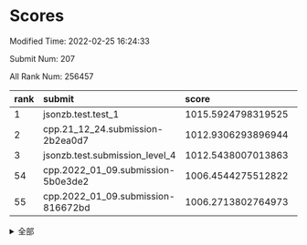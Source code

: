 # Scores

Modified Time: 2022-02-25 16:24:33

Submit Num: 207

All Rank Num: 256457

| rank |               submit               |       score        |       sigma        | pk_num |
| :--- | :--------------------------------- | :----------------- | :----------------- | :----- |
| 1    | jsonzb.test.test_1                 | 1015.5924798319525 | 0.9129347818655119 | 4955   |
| 2    | cpp.21_12_24.submission-2b2ea0d7   | 1012.9306293896944 | 0.818497436483854  | 4957   |
| 3    | jsonzb.test.submission_level_4     | 1012.5438007013863 | 0.7997836672492452 | 4955   |
| 54   | cpp.2022_01_09.submission-5b0e3de2 | 1006.4544275512822 | 0.7215830913363206 | 4957   |
| 55   | cpp.2022_01_09.submission-816672bd | 1006.2713802764973 | 0.7171507297937986 | 4957   |


<details>
<summary>全部</summary>

| rank |                 submit                 |       score        |       sigma        | pk_num |
| :--- | :------------------------------------- | :----------------- | :----------------- | :----- |
| 1    | jsonzb.test.test_1                     | 1015.5924798319525 | 0.9129347818655119 | 4955   |
| 2    | cpp.21_12_24.submission-2b2ea0d7       | 1012.9306293896944 | 0.818497436483854  | 4957   |
| 3    | jsonzb.test.submission_level_4         | 1012.5438007013863 | 0.7997836672492452 | 4955   |
| 4    | gobigger.level_3.submission_level_3_24 | 1011.497911112733  | 0.7751501749322902 | 4958   |
| 5    | gobigger.level_3.submission_level_3_32 | 1011.2838350521419 | 0.7797304654221147 | 4954   |
| 6    | gobigger.level_3.submission_level_3_8  | 1011.1491131629213 | 0.7620900568153194 | 4958   |
| 7    | gobigger.level_3.submission_level_3_38 | 1010.9597366939566 | 0.7684413586935628 | 4958   |
| 8    | gobigger.level_3.submission_level_3_10 | 1010.9152616505272 | 0.752569803379368  | 4955   |
| 9    | gobigger.level_3.submission_level_3_39 | 1010.8621609831423 | 0.7900093875856714 | 4955   |
| 10   | gobigger.level_3.submission_level_3_9  | 1010.8055996233413 | 0.7541490289616478 | 4957   |
| 11   | gobigger.level_3.submission_level_3_13 | 1010.7304184711662 | 0.7531874787617598 | 4955   |
| 12   | gobigger.level_3.submission_level_3_33 | 1010.7246879495293 | 0.7605683098315393 | 4959   |
| 13   | gobigger.level_3.submission_level_3_27 | 1010.6785015767886 | 0.7380443922477713 | 4954   |
| 14   | gobigger.level_3.submission_level_3_5  | 1010.628257208216  | 0.749404113380852  | 4951   |
| 15   | gobigger.level_3.submission_level_3_31 | 1010.603796332492  | 0.7795799191757017 | 4952   |
| 16   | gobigger.level_3.submission_level_3_4  | 1010.592246814269  | 0.7506596503288249 | 4955   |
| 17   | gobigger.level_3.submission_level_3_20 | 1010.5109285477242 | 0.7628263683108122 | 4952   |
| 18   | gobigger.level_3.submission_level_3_6  | 1010.5060764019736 | 0.7529953473508268 | 4952   |
| 19   | gobigger.level_3.submission_level_3_35 | 1010.4735151398859 | 0.7577390741889297 | 4956   |
| 20   | gobigger.level_3.submission_level_3_0  | 1010.4339104751251 | 0.7594184633317297 | 4957   |
| 21   | gobigger.level_3.submission_level_3_47 | 1010.3724604029069 | 0.7810962426866345 | 4955   |
| 22   | gobigger.level_3.submission_level_3_12 | 1010.3615410460467 | 0.7633281018402386 | 4957   |
| 23   | gobigger.level_3.submission_level_3_17 | 1010.3061004602438 | 0.7632931320388485 | 4960   |
| 24   | gobigger.level_3.submission_level_3_44 | 1010.2986637167538 | 0.7585874250351105 | 4956   |
| 25   | gobigger.level_3.submission_level_3_49 | 1010.2680464212389 | 0.7658716851669304 | 4958   |
| 26   | gobigger.level_3.submission_level_3_22 | 1010.2534514969765 | 0.7487857941201531 | 4959   |
| 27   | gobigger.level_3.submission_level_3_37 | 1010.225323239091  | 0.7595671380338065 | 4953   |
| 28   | gobigger.level_3.submission_level_3_28 | 1010.18423208323   | 0.751089983467104  | 4958   |
| 29   | gobigger.level_3.submission_level_3_41 | 1010.1442073015226 | 0.7462564008586938 | 4955   |
| 30   | gobigger.level_3.submission_level_3_23 | 1010.1365153411454 | 0.7397737352090102 | 4956   |
| 31   | gobigger.level_3.submission_level_3_30 | 1009.9438295841566 | 0.7544449563674308 | 4957   |
| 32   | gobigger.level_3.submission_level_3_25 | 1009.9099483518219 | 0.7608245054875677 | 4955   |
| 33   | gobigger.level_3.submission_level_3_7  | 1009.6658007426317 | 0.7568872361459562 | 4959   |
| 34   | gobigger.level_3.submission_level_3_43 | 1009.641136861435  | 0.7624702465672851 | 4954   |
| 35   | gobigger.level_3.submission_level_3_2  | 1009.6247659827069 | 0.734791143632757  | 4951   |
| 36   | gobigger.level_3.submission_level_3_29 | 1009.5458310484664 | 0.749321927998368  | 4953   |
| 37   | gobigger.level_3.submission_level_3_45 | 1009.4588063811314 | 0.762809721183886  | 4957   |
| 38   | gobigger.level_3.submission_level_3_16 | 1009.4451823534537 | 0.7599258928907896 | 4950   |
| 39   | gobigger.level_3.submission_level_3_48 | 1009.3618980613605 | 0.7508397074340903 | 4953   |
| 40   | gobigger.level_3.submission_level_3_11 | 1009.3435660693425 | 0.7402730827693036 | 4958   |
| 41   | gobigger.level_3.submission_level_3_3  | 1009.2902769986111 | 0.770803148793615  | 4953   |
| 42   | gobigger.level_3.submission_level_3_21 | 1009.2513548309437 | 0.7547974548274065 | 4957   |
| 43   | gobigger.level_3.submission_level_3_26 | 1009.2439497614719 | 0.7363268550498298 | 4959   |
| 44   | gobigger.level_3.submission_level_3_18 | 1009.2041824892354 | 0.745647654078299  | 4955   |
| 45   | gobigger.level_3.submission_level_3_19 | 1009.1185473280789 | 0.7637317673330049 | 4952   |
| 46   | gobigger.level_3.submission_level_3_15 | 1009.1118868237306 | 0.7411747042372779 | 4961   |
| 47   | gobigger.level_3.submission_level_3_14 | 1009.1084409431766 | 0.7661388602579635 | 4958   |
| 48   | gobigger.level_3.submission_level_3_1  | 1009.0104435542354 | 0.7378870282470886 | 4958   |
| 49   | gobigger.level_3.submission_level_3_40 | 1008.9790809947186 | 0.7441565265470561 | 4962   |
| 50   | gobigger.level_3.submission_level_3_34 | 1008.8177040949563 | 0.7441013722301971 | 4954   |
| 51   | gobigger.level_3.submission_level_3_46 | 1008.640506838315  | 0.7442703664654845 | 4955   |
| 52   | gobigger.level_3.submission_level_3_36 | 1008.5551864812027 | 0.7451306217802959 | 4959   |
| 53   | gobigger.level_3.submission_level_3_42 | 1008.2432031950718 | 0.7393752528559688 | 4957   |
| 54   | cpp.2022_01_09.submission-5b0e3de2     | 1006.4544275512822 | 0.7215830913363206 | 4957   |
| 55   | cpp.2022_01_09.submission-816672bd     | 1006.2713802764973 | 0.7171507297937986 | 4957   |
| 56   | gobigger.level_1.submission_level_1_1  | 1005.7243087801219 | 0.7368552822476141 | 4960   |
| 57   | gobigger.level_1.submission_level_1_24 | 1004.7189422020197 | 0.7259517412189362 | 4959   |
| 58   | gobigger.level_1.submission_level_1_47 | 1004.6537127450047 | 0.7200656068108382 | 4953   |
| 59   | gobigger.level_1.submission_level_1_37 | 1004.5488969865866 | 0.7305473911380883 | 4959   |
| 60   | gobigger.level_1.submission_level_1_5  | 1004.5253692063679 | 0.7312423859161516 | 4959   |
| 61   | gobigger.level_1.submission_level_1_4  | 1004.522711520623  | 0.7302820017476253 | 4955   |
| 62   | gobigger.level_1.submission_level_1_17 | 1004.3855887022628 | 0.7371640660597152 | 4952   |
| 63   | gobigger.level_1.submission_level_1_23 | 1004.3834970035512 | 0.7297698060190029 | 4955   |
| 64   | gobigger.level_1.submission_level_1_27 | 1004.3560852964141 | 0.7081600558856926 | 4958   |
| 65   | gobigger.level_1.submission_level_1_13 | 1004.2146696497972 | 0.7049490704688497 | 4955   |
| 66   | gobigger.level_1.submission_level_1_10 | 1004.177253184932  | 0.7244836110036548 | 4956   |
| 67   | gobigger.level_1.submission_level_1_46 | 1004.1391236617637 | 0.7231786208827915 | 4954   |
| 68   | gobigger.level_1.submission_level_1_45 | 1004.1212246986852 | 0.7243230524592849 | 4959   |
| 69   | gobigger.level_1.submission_level_1_31 | 1004.0883852646015 | 0.7101797469545063 | 4954   |
| 70   | gobigger.level_1.submission_level_1_35 | 1003.8571959586614 | 0.7237712884166246 | 4957   |
| 71   | gobigger.level_1.submission_level_1_36 | 1003.6802094727888 | 0.7255501428215817 | 4956   |
| 72   | gobigger.level_1.submission_level_1_14 | 1003.6347998359073 | 0.7232786770405875 | 4957   |
| 73   | gobigger.level_1.submission_level_1_40 | 1003.4443538203836 | 0.7264103417597477 | 4957   |
| 74   | gobigger.level_1.submission_level_1_22 | 1003.4266184347189 | 0.7138637201542218 | 4957   |
| 75   | gobigger.level_1.submission_level_1_32 | 1003.4114826779811 | 0.7225414219879414 | 4959   |
| 76   | gobigger.level_1.submission_level_1_6  | 1003.3802548439376 | 0.7221722519491457 | 4958   |
| 77   | gobigger.level_1.submission_level_1_12 | 1003.3086132111579 | 0.7117100696772651 | 4957   |
| 78   | gobigger.level_1.submission_level_1_38 | 1003.1512665805234 | 0.718951784997847  | 4952   |
| 79   | gobigger.level_1.submission_level_1_49 | 1003.114850875485  | 0.7184136130661923 | 4957   |
| 80   | gobigger.level_1.submission_level_1_16 | 1003.1107003033269 | 0.713351954482315  | 4957   |
| 81   | gobigger.level_1.submission_level_1_2  | 1003.0683850055749 | 0.708149237476111  | 4960   |
| 82   | gobigger.level_1.submission_level_1_43 | 1003.0660519224232 | 0.7096402044577803 | 4959   |
| 83   | gobigger.level_1.submission_level_1_25 | 1003.0193321120223 | 0.7076928756148273 | 4959   |
| 84   | gobigger.level_1.submission_level_1_28 | 1002.9683625789859 | 0.7120410426072014 | 4955   |
| 85   | gobigger.level_1.submission_level_1_48 | 1002.941174734061  | 0.7207342861745154 | 4950   |
| 86   | gobigger.level_1.submission_level_1_11 | 1002.8908742308168 | 0.7308241755309386 | 4954   |
| 87   | gobigger.level_1.submission_level_1_33 | 1002.8529183878924 | 0.709525718248122  | 4955   |
| 88   | gobigger.level_1.submission_level_1_18 | 1002.8215512713467 | 0.7113935142392652 | 4959   |
| 89   | gobigger.level_1.submission_level_1_19 | 1002.8171739331952 | 0.7196556715757636 | 4952   |
| 90   | gobigger.level_1.submission_level_1_8  | 1002.8128135824553 | 0.7180799277024048 | 4953   |
| 91   | gobigger.level_1.submission_level_1_7  | 1002.7651905366648 | 0.7190931142215602 | 4949   |
| 92   | gobigger.level_1.submission_level_1_0  | 1002.6897294807029 | 0.7077629344812973 | 4957   |
| 93   | gobigger.level_1.submission_level_1_20 | 1002.6652126182752 | 0.7200559829677796 | 4954   |
| 94   | gobigger.level_1.submission_level_1_9  | 1002.6275131453499 | 0.710899131313736  | 4955   |
| 95   | gobigger.level_1.submission_level_1_34 | 1002.6094342224876 | 0.7194791533636952 | 4955   |
| 96   | gobigger.level_1.submission_level_1_44 | 1002.593228087991  | 0.7172971425583422 | 4956   |
| 97   | gobigger.level_1.submission_level_1_42 | 1002.5582433557036 | 0.7212948191183491 | 4957   |
| 98   | gobigger.level_1.submission_level_1_15 | 1002.3561568647697 | 0.7170617235577845 | 4953   |
| 99   | gobigger.level_1.submission_level_1_29 | 1002.2956793933589 | 0.7244417144349488 | 4957   |
| 100  | gobigger.level_1.submission_level_1_39 | 1002.2811476482965 | 0.7241100336791203 | 4950   |
| 101  | gobigger.level_1.submission_level_1_30 | 1002.2519748648552 | 0.7187138422982959 | 4955   |
| 102  | gobigger.level_1.submission_level_1_21 | 1002.1923710193103 | 0.7182189728415022 | 4953   |
| 103  | gobigger.level_1.submission_level_1_3  | 1002.1815388746617 | 0.7198708677506817 | 4954   |
| 104  | gobigger.level_1.submission_level_1_26 | 1001.9804777311031 | 0.7115440195748151 | 4958   |
| 105  | gobigger.level_1.submission_level_1_41 | 1001.8321390087555 | 0.7196074551329302 | 4947   |
| 106  | gobigger.random.submission_random_45   | 997.8361018993451  | 0.7069235140415936 | 4950   |
| 107  | gobigger.random.submission_random_10   | 997.1613454340674  | 0.7141811676143176 | 4958   |
| 108  | gobigger.random.submission_random_14   | 997.0622463429023  | 0.715909163190421  | 4958   |
| 109  | gobigger.random.submission_random_8    | 996.9827964476729  | 0.710040905442537  | 4954   |
| 110  | gobigger.random.submission_random_18   | 996.8397713304736  | 0.7045032572656635 | 4957   |
| 111  | gobigger.random.submission_random_32   | 996.7738339351453  | 0.7136095846380749 | 4958   |
| 112  | gobigger.random.submission_random_2    | 996.7734789136645  | 0.7133268946196848 | 4957   |
| 113  | gobigger.random.submission_random_11   | 996.7586366500715  | 0.6964034086307149 | 4960   |
| 114  | gobigger.random.submission_random_3    | 996.7336552292688  | 0.7075434608530068 | 4953   |
| 115  | gobigger.random.submission_random_28   | 996.5370759794702  | 0.7018063961239644 | 4956   |
| 116  | gobigger.random.submission_random_39   | 996.4724436156912  | 0.7272717901259446 | 4953   |
| 117  | gobigger.random.submission_random_15   | 996.4547627897122  | 0.7037630335513999 | 4959   |
| 118  | gobigger.random.submission_random_42   | 996.4466614499595  | 0.7078042764195682 | 4955   |
| 119  | gobigger.random.submission_random_19   | 996.4055420831123  | 0.7172178177127195 | 4953   |
| 120  | gobigger.random.submission_random_43   | 996.3022636550361  | 0.7186923202158575 | 4958   |
| 121  | gobigger.random.submission_random_20   | 996.2697068230877  | 0.7088536435030713 | 4955   |
| 122  | gobigger.random.submission_random_33   | 996.1389929069608  | 0.7089733286924861 | 4954   |
| 123  | gobigger.random.submission_random_25   | 996.1315667449907  | 0.7160820960067871 | 4954   |
| 124  | gobigger.random.submission_random_21   | 996.1073487361052  | 0.7147038238894043 | 4959   |
| 125  | gobigger.random.submission_random_48   | 996.0927682544165  | 0.7220846890615115 | 4960   |
| 126  | gobigger.random.submission_random_4    | 996.0405937148361  | 0.7065825201524525 | 4955   |
| 127  | gobigger.random.submission_random_7    | 996.0005151870994  | 0.7208291821290023 | 4955   |
| 128  | gobigger.random.submission_random_16   | 996.0002886971369  | 0.7080446165668887 | 4955   |
| 129  | gobigger.random.submission_random_49   | 995.9760249499963  | 0.7174131079270545 | 4958   |
| 130  | gobigger.random.submission_random_29   | 995.975995121314   | 0.709840163847484  | 4958   |
| 131  | gobigger.random.submission_random_12   | 995.9640725796319  | 0.7074023200938743 | 4954   |
| 132  | gobigger.random.submission_random_47   | 995.9188481368312  | 0.7112802840040902 | 4958   |
| 133  | gobigger.random.submission_random_44   | 995.8679275953748  | 0.7053820161854168 | 4950   |
| 134  | gobigger.random.submission_random_23   | 995.864326226233   | 0.7036791770637253 | 4955   |
| 135  | gobigger.random.submission_random_36   | 995.8216509077893  | 0.7201310602463044 | 4952   |
| 136  | gobigger.random.submission_random_41   | 995.8174229026914  | 0.7171866699144809 | 4955   |
| 137  | gobigger.random.submission_random_31   | 995.7774635205732  | 0.7209752026073927 | 4951   |
| 138  | gobigger.random.submission_random_38   | 995.747310300755   | 0.7254349857533264 | 4957   |
| 139  | gobigger.random.submission_random_26   | 995.7382321186197  | 0.7137777562278569 | 4957   |
| 140  | gobigger.random.submission_random_9    | 995.7255819328731  | 0.7181627584334741 | 4956   |
| 141  | gobigger.random.submission_random_46   | 995.6757977503596  | 0.7137455711603048 | 4955   |
| 142  | gobigger.random.submission_random_27   | 995.6600389278291  | 0.7150990423594469 | 4958   |
| 143  | gobigger.random.submission_random_13   | 995.659044879801   | 0.7041383947716089 | 4955   |
| 144  | gobigger.random.submission_random_37   | 995.6332623305228  | 0.7055424278367142 | 4954   |
| 145  | gobigger.random.submission_random_6    | 995.5227853863238  | 0.7014507111076137 | 4956   |
| 146  | gobigger.random.submission_random_1    | 995.5071449924521  | 0.7157407426761763 | 4956   |
| 147  | gobigger.random.submission_random_30   | 995.3687720136516  | 0.6882969392516335 | 4951   |
| 148  | gobigger.random.submission_random_35   | 995.1658885317615  | 0.7168264381736931 | 4953   |
| 149  | gobigger.random.submission_random_17   | 995.1558988951023  | 0.7139945311976196 | 4955   |
| 150  | gobigger.random.submission_random_0    | 995.1161225234515  | 0.7061914391173543 | 4953   |
| 151  | gobigger.random.submission_random_5    | 994.9322278046134  | 0.7200998196728222 | 4953   |
| 152  | gobigger.random.submission_random_22   | 994.8204247015279  | 0.7124555818666516 | 4957   |
| 153  | gobigger.level_2.submission_level_2_2  | 994.8140117840163  | 0.722805867328323  | 4955   |
| 154  | gobigger.random.submission_random_34   | 994.6621882903232  | 0.7357516470374921 | 4954   |
| 155  | gobigger.random.submission_random_40   | 994.4818610179115  | 0.721993198226167  | 4960   |
| 156  | gobigger.random.submission_random_24   | 994.2853840058951  | 0.72410442190097   | 4958   |
| 157  | gobigger.level_2.submission_level_2_28 | 993.9770094258357  | 0.7273003355974219 | 4954   |
| 158  | gobigger.level_2.submission_level_2_36 | 993.8134945292423  | 0.7245436137400807 | 4957   |
| 159  | gobigger.level_2.submission_level_2_29 | 993.6030548143165  | 0.7349642367298905 | 4956   |
| 160  | gobigger.level_2.submission_level_2_46 | 993.5966926881002  | 0.7521667006934569 | 4953   |
| 161  | gobigger.level_2.submission_level_2_22 | 993.5071091023348  | 0.736700001834476  | 4956   |
| 162  | gobigger.level_2.submission_level_2_23 | 993.3469323758144  | 0.7325848051090861 | 4958   |
| 163  | gobigger.level_2.submission_level_2_49 | 993.1909314050281  | 0.7252239748793862 | 4958   |
| 164  | gobigger.level_2.submission_level_2_32 | 993.1754290044609  | 0.7349901972672658 | 4955   |
| 165  | gobigger.level_2.submission_level_2_1  | 993.1504306690815  | 0.7433737131018842 | 4953   |
| 166  | gobigger.level_2.submission_level_2_44 | 993.0977465322696  | 0.7285897031058525 | 4959   |
| 167  | gobigger.level_2.submission_level_2_37 | 993.0188201074521  | 0.7329700332147882 | 4961   |
| 168  | gobigger.level_2.submission_level_2_11 | 992.9019005802005  | 0.7322012849204326 | 4952   |
| 169  | gobigger.level_2.submission_level_2_48 | 992.8257498430802  | 0.7442577757457697 | 4955   |
| 170  | gobigger.level_2.submission_level_2_40 | 992.8095829781032  | 0.7474021158849837 | 4952   |
| 171  | gobigger.level_2.submission_level_2_4  | 992.7795995575192  | 0.7530831360923408 | 4955   |
| 172  | gobigger.level_2.submission_level_2_9  | 992.7402026992279  | 0.7527839507820188 | 4961   |
| 173  | gobigger.level_2.submission_level_2_8  | 992.3851923434424  | 0.7432680012678717 | 4954   |
| 174  | gobigger.level_2.submission_level_2_42 | 992.3608347698738  | 0.7532665033330247 | 4955   |
| 175  | gobigger.level_2.submission_level_2_33 | 992.1587255598716  | 0.7329772990927154 | 4959   |
| 176  | gobigger.level_2.submission_level_2_12 | 992.1424095467488  | 0.735665464935732  | 4958   |
| 177  | gobigger.level_2.submission_level_2_25 | 992.0589192701381  | 0.7474761955172617 | 4959   |
| 178  | gobigger.level_2.submission_level_2_13 | 992.0145465024442  | 0.7657236318807058 | 4957   |
| 179  | gobigger.level_2.submission_level_2_21 | 991.9987856340387  | 0.7598971591594088 | 4956   |
| 180  | gobigger.level_2.submission_level_2_34 | 991.8684299995845  | 0.7438745507037747 | 4952   |
| 181  | gobigger.level_2.submission_level_2_26 | 991.8357115017571  | 0.7566149581127157 | 4955   |
| 182  | gobigger.level_2.submission_level_2_14 | 991.8290905589366  | 0.7620588799322959 | 4958   |
| 183  | gobigger.level_2.submission_level_2_39 | 991.794673589136   | 0.7504997077876108 | 4957   |
| 184  | gobigger.level_2.submission_level_2_5  | 991.6967498290414  | 0.7490947461876604 | 4958   |
| 185  | gobigger.level_2.submission_level_2_27 | 991.690378970061   | 0.7499725423731662 | 4954   |
| 186  | gobigger.level_2.submission_level_2_35 | 991.6623548397232  | 0.7558610687567006 | 4952   |
| 187  | gobigger.level_2.submission_level_2_0  | 991.6414994972238  | 0.7502400161754883 | 4950   |
| 188  | gobigger.level_2.submission_level_2_10 | 991.6325406368964  | 0.756468267097892  | 4954   |
| 189  | gobigger.level_2.submission_level_2_16 | 991.5128611626693  | 0.7274866241794968 | 4954   |
| 190  | gobigger.level_2.submission_level_2_20 | 991.4794165143312  | 0.7390208326378537 | 4958   |
| 191  | gobigger.level_2.submission_level_2_7  | 991.2647530338511  | 0.7503488955817782 | 4960   |
| 192  | gobigger.level_2.submission_level_2_41 | 990.8718616978013  | 0.7699849671418018 | 4955   |
| 193  | gobigger.level_2.submission_level_2_6  | 990.8529029541547  | 0.7615026780658175 | 4953   |
| 194  | gobigger.level_2.submission_level_2_24 | 990.8435346652934  | 0.7579099034676605 | 4963   |
| 195  | gobigger.level_2.submission_level_2_30 | 990.8403636497267  | 0.7445889269395518 | 4957   |
| 196  | gobigger.level_2.submission_level_2_18 | 990.7436997870824  | 0.7480857689559363 | 4955   |
| 197  | gobigger.level_2.submission_level_2_17 | 990.7414594921052  | 0.7728181046840132 | 4954   |
| 198  | gobigger.level_2.submission_level_2_38 | 990.7295550254055  | 0.7608337423461827 | 4954   |
| 199  | gobigger.level_2.submission_level_2_19 | 990.4588605128853  | 0.7731901199037972 | 4953   |
| 200  | gobigger.level_2.submission_level_2_15 | 990.4209020193733  | 0.7513325697722896 | 4955   |
| 201  | gobigger.level_2.submission_level_2_43 | 990.3589233722226  | 0.7550354390695792 | 4961   |
| 202  | gobigger.level_2.submission_level_2_3  | 990.2881571208505  | 0.7715150599770998 | 4955   |
| 203  | gobigger.level_2.submission_level_2_45 | 990.1884573533201  | 0.77238815542464   | 4952   |
| 204  | gobigger.level_2.submission_level_2_31 | 990.1854946695751  | 0.7503903876002842 | 4959   |
| 205  | gobigger.level_2.submission_level_2_47 | 989.2929453966669  | 0.779870557800892  | 4956   |
| 206  | gobigger.none.submission_none_0        | 977.324478118051   | 1.4060139156085512 | 4958   |
| 207  | gobigger.none.submission_none_1        | 975.6930508503488  | 1.4515316874893807 | 4955   |

</details>